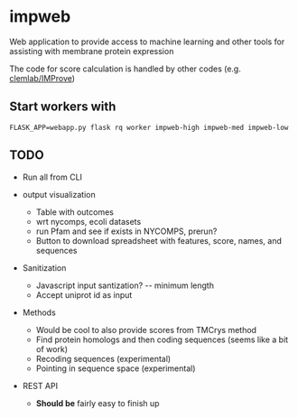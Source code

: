 impweb
======

Web application to provide access to machine learning and other tools
for assisting with membrane protein expression

The code for score calculation is handled by other codes
(e.g. [clemlab/IMProve](https://github.com/clemlab/improve))


## Start workers with

```shell
FLASK_APP=webapp.py flask rq worker impweb-high impweb-med impweb-low
```

## TODO

* Run all from CLI

* output visualization
    * Table with outcomes
    * wrt nycomps, ecoli datasets
    * run Pfam and see if exists in NYCOMPS, prerun?
    * Button to download spreadsheet with features, score, names, and sequences

* Sanitization
    * Javascript input santization? -- minimum length
    * Accept uniprot id as input


* Methods
    * Would be cool to also provide scores from TMCrys method
    * Find protein homologs and then coding sequences (seems like a bit of work)
    * Recoding sequences (experimental)
    * Pointing in sequence space (experimental)

* REST API
    * __Should be__ fairly easy to finish up
